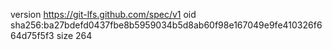 version https://git-lfs.github.com/spec/v1
oid sha256:ba27bdefd0437fbe8b5959034b5d8ab60f98e167049e9fe410326f664d75f5f3
size 264
